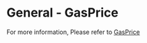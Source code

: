 # General - GasPrice

For more information, Please refer to [GasPrice](https://bscscan.com/chart/gasprice)